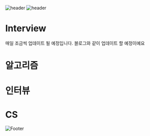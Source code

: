 ![header](https://capsule-render.vercel.app/api?type=egg&color=auto&height=200&section=header&text=주니어개발자%인터뷰준비&fontSize=40)
![header](https://capsule-render.vercel.app/api?text=Hello%World!)


# Interview

매일 조금씩 업데이트 될 예정입니다.
블로그와 같이 업데이트 할 예정이예요

# 알고리즘

# 인터뷰

# CS

![Footer](https://capsule-render.vercel.app/api?type=waving&color=auto&height=200&section=footer)
